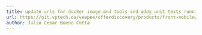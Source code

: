```yaml
---
title: update urls for docker image and tools and adds unit tests running in gitlab
url: https://git.vptech.eu/veepee/offerdiscovery/products/front-mobile/android/link-router/-/merge_requests/15
author: Julio Cesar Bueno Cotta
---
```


